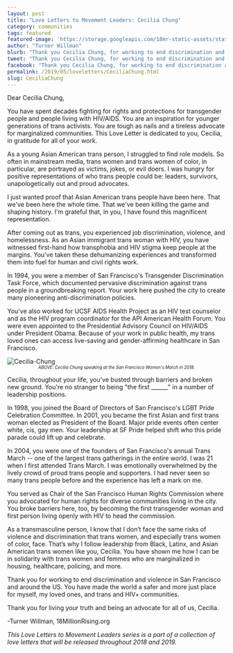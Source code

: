```yaml
---
layout: post
title: "Love Letters to Movement Leaders: Cecilia Chung"
category: communities
tags: featured
featured-image: 'https://storage.googleapis.com/18mr-static-assets/static/images/featured/CCHUNG_LL.png'
author: "Turner Willman"
blurb: "Thank you Cecilia Chung, for working to end discrimination and violence and protecting trans and HIV+ communities."
tweet: "Thank you Cecilia Chung, for working to end discrimination and violence and protecting trans and HIV+ communities."
facebook: "Thank you Cecilia Chung, for working to end discrimination and violence and protecting trans and HIV+ communities."
permalink: /2019/05/loveletters/CeciliaChung.html
slug: CeciliaChung
---
```


Dear Cecilia Chung,

You have spent decades fighting for rights and protections for transgender people and people living with HIV/AIDS. You are an inspiration for younger generations of trans activists. You are tough as nails and a tireless advocate for marginalized communities. This Love Letter is dedicated to you, Cecilia, in gratitude for all of your work.

As a young Asian American trans person, I struggled to find role models. So often in mainstream media, trans women and trans women of color, in particular, are portrayed as victims, jokes, or evil doers. I was hungry for positive representations of who trans people could be: leaders, survivors, unapologetically out and proud advocates.

I just wanted proof that Asian American trans people have been here. That we've been here the whole time. That we've been killing the game and shaping history. I'm grateful that, in you, I have found this magnificent representation. 

After coming out as trans, you experienced job discrimination, violence, and homelessness. As an Asian immigrant trans woman with HIV, you have witnessed first-hand how transphobia and HIV stigma keep people at the margins. You've taken these dehumanizing experiences and transformed them into fuel for human and civil rights work.

In 1994, you were a member of San Francisco's Transgender Discrimination Task Force, which documented pervasive discrimination against trans people in a groundbreaking report. Your work here pushed the city to create many pioneering anti-discrimination policies.

You've also worked for UCSF AIDS Health Project as an HIV test counselor and as the HIV program coordinator for the API American Health Forum. You were even appointed to the Presidential Advisory Council on HIV/AIDS under President Obama. Because of your work in public health, my trans loved ones can access live-saving and gender-affirming healthcare in San Francisco.

<img src="https://storage.googleapis.com/18mr-static-assets/static/images/featured/Chung _WM.jpg" title="portrait" alt="Cecilia-Chung">

 <center><sub><sup><i>ABOVE: Cecilia Chung speaking at the San Francisco Women's March in 2018.</i></sup>
 </sub></center>

Cecilia, throughout your life, you've busted through barriers and broken new ground. You're no stranger to being "the first ______" in a number of leadership positions.

In 1998, you joined the Board of Directors of San Francisco's LGBT Pride Celebration Committee. In 2001, you became the first Asian and first trans woman elected as President of the Board. Major pride events often center white, cis, gay men. Your leadership at SF Pride helped shift who this pride parade could lift up and celebrate.

In 2004, you were one of the founders of San Francisco's annual Trans March -- one of the largest trans gatherings in the entire world. I was 21 when I first attended Trans March. I was emotionally overwhelmed by the lively crowd of proud trans people and supporters. I had never seen so many trans people before and the experience has left a mark on me.

You served as Chair of the San Francisco Human Rights Commission where you advocated for human rights for diverse communities living in the city. You broke barriers here, too, by becoming the first transgender woman and first person living openly with HIV to head the commission.

As a transmasculine person, I know that I don’t face the same risks of violence and discrimination that trans women, and especially trans women of color, face. That’s why I follow leadership from Black, Latinx, and Asian American trans women like you, Cecilia. You have shown me how I can be in solidarity with trans women and femmes who are marginalized in housing, healthcare, policing, and more.

Thank you for working to end discrimination and violence in San Francisco and around the US. You have made the world a safer and more just place for myself, my loved ones, and trans and HIV+ communities.

Thank you for living your truth and being an advocate for all of us, Cecilia.


-Turner Willman, 18MillionRising.org 


_This Love Letters to Movement Leaders series is a part of a collection of love letters that will be released throughout 2018 and 2019._

